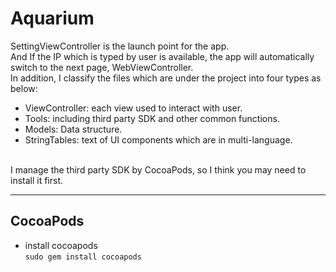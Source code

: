 # Aquarium
SettingViewController is the launch point for the app.</BR>
And If the IP which is typed by user is available, the app will automatically switch to the next page, WebViewController. </BR>
In addition, I classify the files which are under the project into four types as below:</BR>
  - ViewController: each view used to interact with user.
  - Tools: including third party SDK and other common functions.
  - Models: Data structure.
  - StringTables: text of UI components which are in multi-language.
</BR>
I manage the third party SDK by CocoaPods, so I think you may need to install it first. 


----
## CocoaPods
  - install cocoapods</BR>
  <code>sudo gem install cocoapods</code>

